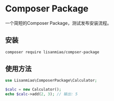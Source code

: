 # Composer Package

一个简短的Composer Package，测试发布安装流程。

## 安装
```bash
composer require lisanmiao/compser-package
```

## 使用方法
```php
use Lisanmiao\ComposerPackage\Calculator;

$calc = new Calculator();
echo $calc->add(2, 3); // 输出: 5
```

